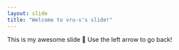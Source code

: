 ```yaml
---
layout: slide
title: "Welcome to vru-s's slide!"
---
```

This is my awesome slide :tada:
Use the left arrow to go back!
